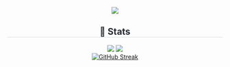<div align= "center">
  <img src="https://capsule-render.vercel.app/api?type=waving&color=gradient&height=180&text=HETAME&animation=fadeIn&fontColor=ffffff&fontSize=70" />
</div>
<div align= "center"> 
  <h2 style="border-bottom: 1px solid #d8dee4; color: #282d33;"> 🏅 Stats </h2> 
  <div align= "center"> 
    <img src="https://github-readme-stats.vercel.app/api?username=hetame1&custom_title=hetame1's Github Stat&bg_color=180,000000,&title_color=000000&text_color=000000"/> 
    <img src="https://github-readme-stats.vercel.app/api/top-langs/?username=hetame1&layout=compact&bg_color=180,000000,&title_color=000000&text_color=000000"/> 
  </div> 
</div>
<div align="center">
  <a href="https://git.io/streak-stats"><img src="https://streak-stats.demolab.com?user=hetame1" alt="GitHub Streak" /></a>
</div>
    
